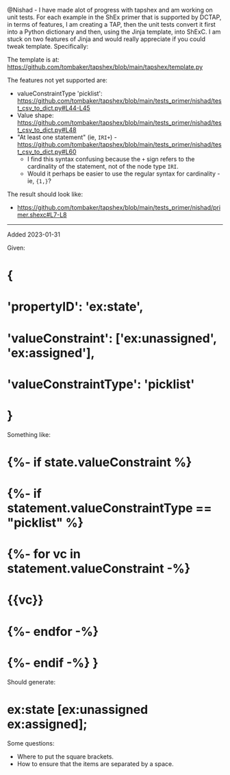 @Nishad - I have made alot of progress with tapshex and am working on unit
tests. For each example in the ShEx primer that is supported by DCTAP, in terms
of features, I am creating a TAP, then the unit tests convert it first into a
Python dictionary and then, using the Jinja template, into ShExC. I am stuck on
two features of Jinja and would really appreciate if you could tweak template.
Specifically:

The template is at: https://github.com/tombaker/tapshex/blob/main/tapshex/template.py

The features not yet supported are:
- valueConstraintType 'picklist': https://github.com/tombaker/tapshex/blob/main/tests_primer/nishad/test_csv_to_dict.py#L44-L45
- Value shape: https://github.com/tombaker/tapshex/blob/main/tests_primer/nishad/test_csv_to_dict.py#L48
- "At least one statement" (ie, `IRI+`) - https://github.com/tombaker/tapshex/blob/main/tests_primer/nishad/test_csv_to_dict.py#L60
  - I find this syntax confusing because the `+` sign refers to the cardinality of the statement, not of the node type `IRI`.
  - Would it perhaps be easier to use the regular syntax for cardinality - ie, `{1,}`?

The result should look like: 
- https://github.com/tombaker/tapshex/blob/main/tests_primer/nishad/primer.shexc#L7-L8

---------------------------------------------------------
Added 2023-01-31

Given:

#        {
#            'propertyID': 'ex:state',
#            'valueConstraint': ['ex:unassigned', 'ex:assigned'],
#            'valueConstraintType': 'picklist'
#        }

Something like:

#    {%- if state.valueConstraint %}
#         {%- if statement.valueConstraintType == "picklist" %}
#             {%- for vc in statement.valueConstraint -%}
#               {{vc}}
#             {%- endfor -%}
#         {%- endif -%} }

Should generate:

#      ex:state [ex:unassigned ex:assigned];

Some questions:
- Where to put the square brackets.
- How to ensure that the items are separated by a space.

